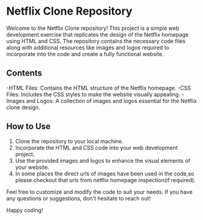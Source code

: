 # Netflix Clone Repository

Welcome to the Netflix Clone repository! This project is a simple web development exercise that replicates the design of the Netflix homepage using HTML and CSS. The repository contains the necessary code files along with additional resources like images and logos required to incorporate into the code and create a fully functional website.

## Contents

-HTML Files: Contains the HTML structure of the Netflix homepage.
-CSS Files: Includes the CSS styles to make the website visually appealing.
-Images and Logos: A collection of images and logos essential for the Netflix clone design.

## How to Use

1. Clone the repository to your local machine.
2. Incorporate the HTML and CSS code into your web development project.
3. Use the provided images and logos to enhance the visual elements of your website.
4. In some places the direct urls of images have been used in the code,so please checkout that urls from netflix homepage inspection(if required).

Feel free to customize and modify the code to suit your needs. If you have any questions or suggestions, don't hesitate to reach out!

Happy coding!
